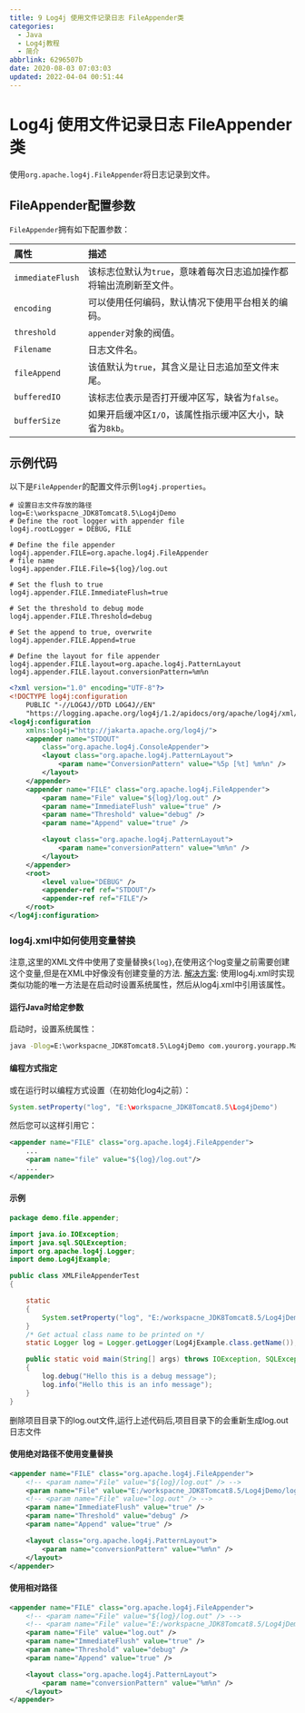 ```yaml
---
title: 9 Log4j 使用文件记录日志 FileAppender类
categories: 
  - Java
  - Log4j教程
  - 简介
abbrlink: 6296507b
date: 2020-08-03 07:03:03
updated: 2022-04-04 00:51:44
---
```

# Log4j 使用文件记录日志 FileAppender类
使用`org.apache.log4j.FileAppender`将日志记录到文件。
## FileAppender配置参数
`FileAppender`拥有如下配置参数：

|属性|描述|
|:---|:---|
|`immediateFlush`|该标志位默认为`true`，意味着每次日志追加操作都将输出流刷新至文件。|
|`encoding`|可以使用任何编码，默认情况下使用平台相关的编码。|
|`threshold`|`appender`对象的阀值。|
|`Filename`|日志文件名。|
|`fileAppend`|该值默认为`true`，其含义是让日志追加至文件末尾。|
|`bufferedIO`|该标志位表示是否打开缓冲区写，缺省为`false`。|
|`bufferSize`|如果开启缓冲区`I/O`，该属性指示缓冲区大小，缺省为`8kb`。|

## 示例代码
以下是`FileAppender`的配置文件示例`log4j.properties`。
```properties
# 设置日志文件存放的路径
log=E:\workspacne_JDK8Tomcat8.5\Log4jDemo
# Define the root logger with appender file
log4j.rootLogger = DEBUG, FILE

# Define the file appender
log4j.appender.FILE=org.apache.log4j.FileAppender
# file name
log4j.appender.FILE.File=${log}/log.out 

# Set the flush to true
log4j.appender.FILE.ImmediateFlush=true

# Set the threshold to debug mode
log4j.appender.FILE.Threshold=debug

# Set the append to true, overwrite
log4j.appender.FILE.Append=true

# Define the layout for file appender
log4j.appender.FILE.layout=org.apache.log4j.PatternLayout
log4j.appender.FILE.layout.conversionPattern=%m%n
```
```xml
<?xml version="1.0" encoding="UTF-8"?>
<!DOCTYPE log4j:configuration
    PUBLIC "-//LOG4J//DTD LOG4J//EN"
    "https://logging.apache.org/log4j/1.2/apidocs/org/apache/log4j/xml/doc-files/log4j.dtd" >
<log4j:configuration
    xmlns:log4j="http://jakarta.apache.org/log4j/">
    <appender name="STDOUT"
        class="org.apache.log4j.ConsoleAppender">
        <layout class="org.apache.log4j.PatternLayout">
            <param name="ConversionPattern" value="%5p [%t] %m%n" />
        </layout>
    </appender>
    <appender name="FILE" class="org.apache.log4j.FileAppender">
        <param name="File" value="${log}/log.out" />
        <param name="ImmediateFlush" value="true" />
        <param name="Threshold" value="debug" />
        <param name="Append" value="true" />

        <layout class="org.apache.log4j.PatternLayout">
            <param name="conversionPattern" value="%m%n" />
        </layout>
    </appender>
    <root>
        <level value="DEBUG" />
        <appender-ref ref="STDOUT"/>
        <appender-ref ref="FILE"/>
    </root>
</log4j:configuration>

```
### log4j.xml中如何使用变量替换
注意,这里的XML文件中使用了变量替换`${log}`,在使用这个log变量之前需要创建这个变量,但是在XML中好像没有创建变量的方法.
[解决方案](https://www.coder.work/article/402468):
使用log4j.xml时实现类似功能的唯一方法是在启动时设置系统属性，然后从log4j.xml中引用该属性。
#### 运行Java时给定参数
启动时，设置系统属性：
```cmd
java -Dlog=E:\workspacne_JDK8Tomcat8.5\Log4jDemo com.yourorg.yourapp.Main
```
#### 编程方式指定
或在运行时以编程方式设置（在初始化log4j之前）：
```java
System.setProperty("log", "E:\workspacne_JDK8Tomcat8.5\Log4jDemo")
```
然后您可以这样引用它：
```xml
<appender name="FILE" class="org.apache.log4j.FileAppender">
    ...
    <param name="file" value="${log}/log.out"/>
    ...
</appender>
```
#### 示例
```java /Log4jDemo/src/demo/file/appender/XMLFileAppenderTest.java
package demo.file.appender;

import java.io.IOException;
import java.sql.SQLException;
import org.apache.log4j.Logger;
import demo.Log4jExample;

public class XMLFileAppenderTest
{

    static
    {
        System.setProperty("log", "E:/workspacne_JDK8Tomcat8.5/Log4jDemo");
    }
    /* Get actual class name to be printed on */
    static Logger log = Logger.getLogger(Log4jExample.class.getName());

    public static void main(String[] args) throws IOException, SQLException
    {
        log.debug("Hello this is a debug message");
        log.info("Hello this is an info message");
    }
}
```
删除项目目录下的log.out文件,运行上述代码后,项目目录下的会重新生成log.out日志文件
#### 使用绝对路径不使用变量替换
```xml
<appender name="FILE" class="org.apache.log4j.FileAppender">
    <!-- <param name="File" value="${log}/log.out" /> -->
    <param name="File" value="E:/workspacne_JDK8Tomcat8.5/Log4jDemo/log.out" />
    <!-- <param name="File" value="log.out" /> -->
    <param name="ImmediateFlush" value="true" />
    <param name="Threshold" value="debug" />
    <param name="Append" value="true" />

    <layout class="org.apache.log4j.PatternLayout">
        <param name="conversionPattern" value="%m%n" />
    </layout>
</appender>
```
#### 使用相对路径
```xml
<appender name="FILE" class="org.apache.log4j.FileAppender">
    <!-- <param name="File" value="${log}/log.out" /> -->
    <!-- <param name="File" value="E:/workspacne_JDK8Tomcat8.5/Log4jDemo/log.out" /> -->
    <param name="File" value="log.out" />
    <param name="ImmediateFlush" value="true" />
    <param name="Threshold" value="debug" />
    <param name="Append" value="true" />

    <layout class="org.apache.log4j.PatternLayout">
        <param name="conversionPattern" value="%m%n" />
    </layout>
</appender>
```
